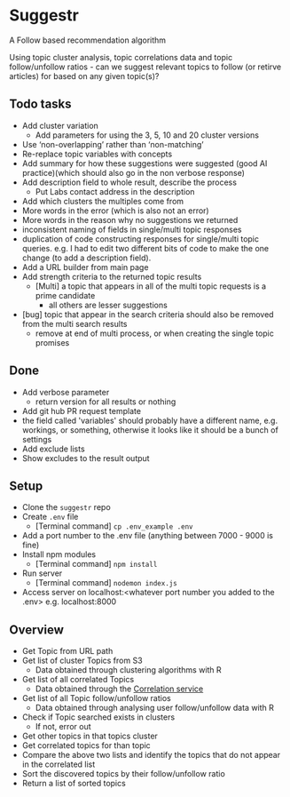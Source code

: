 # Suggestr

A Follow based recommendation algorithm

Using topic cluster analysis, topic correlations data and topic follow/unfollow ratios - can we suggest relevant topics to follow (or retirve articles) for based on any given topic(s)?

## Todo tasks

-   Add cluster variation
    -   Add parameters for using the 3, 5, 10 and 20 cluster versions
-   Use ‘non-overlapping’ rather than ‘non-matching’
-   Re-replace topic variables with concepts
-   Add summary for how these suggestions were suggested (good AI practice)(which should also go in the non verbose response)
-   Add description field to whole result, describe the process
    -   Put Labs contact address in the description
-   Add which clusters the multiples come from
-   More words in the error (which is also not an error)
-   More words in the reason why no suggestions we returned
-   inconsistent naming of fields in single/multi topic responses
-   duplication of code constructing responses for single/multi topic queries. e.g. I had to edit two different bits of code to make the one change (to add a description field).
-   Add a URL builder from main page
-   Add strength criteria to the returned topic results
    -   [Multi] a topic that appears in all of the multi topic requests is a prime candidate
        -   all others are lesser suggestions
-   [bug] topic that appear in the search criteria should also be removed from the multi search results
    -   remove at end of multi process, or when creating the single topic promises

## Done

-   Add verbose parameter
    -   return version for all results or nothing
-   Add git hub PR request template
-   the field called 'variables' should probably have a different name, e.g. workings, or something, otherwise it looks like it should be a bunch of settings
-   Add exclude lists
-   Show excludes to the result output

## Setup

-   Clone the `suggestr` repo
-   Create `.env` file
    -   [Terminal command] `cp .env_example .env`
-   Add a port number to the .env file (anything between 7000 - 9000 is fine)
-   Install npm modules
    -   [Terminal command] `npm install`
-   Run server
    -   [Terminal command] `nodemon index.js`
-   Access server on localhost:<whatever port number you added to the .env> e.g. localhost:8000

## Overview

-   Get Topic from URL path
-   Get list of cluster Topics from S3
    -   Data obtained through clustering algorithms with R
-   Get list of all correlated Topics
    -   Data obtained through the [Correlation service](http://ftlabs-correlations-topics.herokuapp.com/allCoocs)
-   Get list of all Topic follow/unfollow ratios
    -   Data obtained through analysing user follow/unfollow data with R
-   Check if Topic searched exists in clusters
    -   If not, error out
-   Get other topics in that topics cluster
-   Get correlated topics for than topic
-   Compare the above two lists and identify the topics that do not appear in the correlated list
-   Sort the discovered topics by their follow/unfollow ratio
-   Return a list of sorted topics

